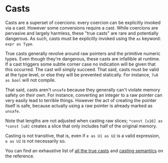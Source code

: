 # Casts

Casts are a superset of coercions: every coercion can be explicitly
invoked via a cast. However some conversions require a cast.
While coercions are pervasive and largely harmless, these "true casts"
are rare and potentially dangerous. As such, casts must be explicitly invoked
using the `as` keyword: `expr as Type`.

True casts generally revolve around raw pointers and the primitive numeric
types. Even though they're dangerous, these casts are infallible at runtime.
If a cast triggers some subtle corner case no indication will be given that
this occurred. The cast will simply succeed. That said, casts must be valid
at the type level, or else they will be prevented statically. For instance,
`7u8 as bool` will not compile.

That said, casts aren't `unsafe` because they generally can't violate memory
safety *on their own*. For instance, converting an integer to a raw pointer can
very easily lead to terrible things. However the act of creating the pointer
itself is safe, because actually using a raw pointer is already marked as
`unsafe`.

Note that lengths are not adjusted when casting raw slices; `*const [u16] as *const [u8]` creates a slice that only includes half of the original memory.

Casting is not transitive, that is, even if `e as U1 as U2` is a valid expression, `e as U2` is not necessarily so.

You can find an exhaustive list of [all the true casts][cast list] and [casting semantics][semantics list] on the reference.

[cast list]: ../reference/expressions/operator-expr.html#type-cast-expressions
[semantics list]: ../reference/expressions/operator-expr.html#semantics
